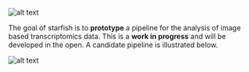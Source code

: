 ![alt text](https://github.com/chanzuckerberg/starfish/raw/master/design/logo.png "logo")

The goal of starfish is to **prototype** a pipeline for the analysis of image based transcriptomics data. This is a **work in progress** and will be developed in the open. A candidate pipeline is illustrated below.

![alt text](https://github.com/chanzuckerberg/starfish/raw/master/design/pipeline-diagram.png "candidate pipeline")

